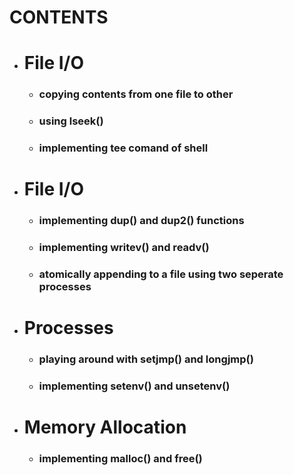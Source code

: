 # CONTENTS
* # File I/O
    * ### copying contents from one file to other
    * ### using lseek()
    * ### implementing tee comand of shell
* # File I/O
    * ### implementing dup() and dup2() functions
    * ### implementing writev() and readv()
    * ### atomically appending to a file using two seperate processes
* # Processes
    * ### playing around with setjmp() and longjmp()
    * ### implementing setenv() and unsetenv()
* # Memory Allocation
    * ### implementing malloc() and free() 
